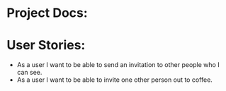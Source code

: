 # Project Docs:
# User Stories:
* As a user I want to be able to send an invitation to other people who I can see.
 * As a user I want to be able to invite one other person out to coffee.
